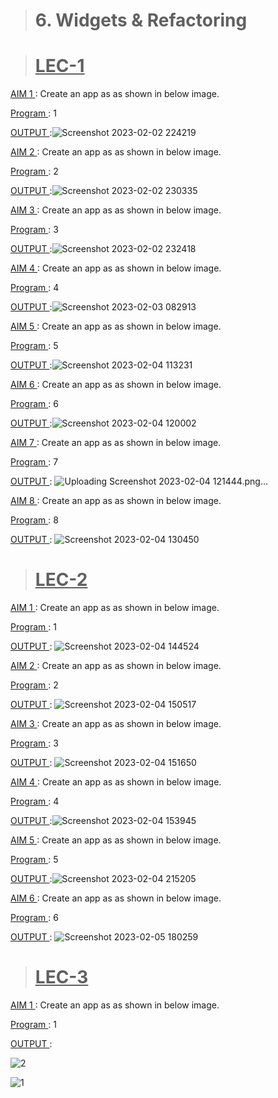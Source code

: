 ># 6. Widgets & Refactoring


># <u>LEC-1</u>

<u> AIM 1 </u> : Create an app as as shown in below image.

<u> Program </u> : 1

<u> OUTPUT </u> :![Screenshot 2023-02-02 224219](https://user-images.githubusercontent.com/114165275/216831946-6fd02477-adaf-430c-a280-d1e38d5a59db.png)


<u> AIM 2 </u> : Create an app as as shown in below image.

<u> Program </u> : 2

<u> OUTPUT </u> :![Screenshot 2023-02-02 230335](https://user-images.githubusercontent.com/114165275/216831959-115f260d-4ef8-4fe0-8ddd-69784737a9be.png)


<u> AIM 3 </u> : Create an app as as shown in below image.

<u> Program </u> : 3

<u> OUTPUT </u> :![Screenshot 2023-02-02 232418](https://user-images.githubusercontent.com/114165275/216831970-f90a3794-6939-48a2-a00e-07fa74af9b4a.png)


<u> AIM 4 </u> : Create an app as as shown in below image.

<u> Program </u> : 4

<u> OUTPUT </u> :![Screenshot 2023-02-03 082913](https://user-images.githubusercontent.com/114165275/216831984-35f288c3-5e7a-4026-bb4b-9a62f090d8b0.png)


<u> AIM 5 </u> : Create an app as as shown in below image.

<u> Program </u> : 5

<u> OUTPUT </u> :![Screenshot 2023-02-04 113231](https://user-images.githubusercontent.com/114165275/216832001-bb4b4ed3-3fe9-4d52-b1ad-0f2ee1d89f8f.png)


<u> AIM 6 </u> : Create an app as as shown in below image.

<u> Program </u> : 6

<u> OUTPUT </u> :![Screenshot 2023-02-04 120002](https://user-images.githubusercontent.com/114165275/216832016-25fe2e2d-c02c-4f2b-bfaf-6a9750665015.png)


<u> AIM 7 </u> : Create an app as as shown in below image.

<u> Program </u> : 7

<u> OUTPUT </u> : ![Uploading Screenshot 2023-02-04 121444.png…]()

<u> AIM 8 </u> : Create an app as as shown in below image.

<u> Program </u> : 8

<u> OUTPUT </u> : ![Screenshot 2023-02-04 130450](https://user-images.githubusercontent.com/114165275/216832048-e95931b8-7e5d-4556-bf5f-cea481230ccd.png)

>#  <u>LEC-2</u>

<u> AIM 1 </u> : Create an app as as shown in below image.

<u> Program </u> : 1

<u> OUTPUT </u> : ![Screenshot 2023-02-04 144524](https://user-images.githubusercontent.com/114165275/216832110-7c5e96f7-915a-4612-bcf8-f4fcea436bf7.png)

<u> AIM 2 </u> : Create an app as as shown in below image.

<u> Program </u> : 2

<u> OUTPUT </u> : ![Screenshot 2023-02-04 150517](https://user-images.githubusercontent.com/114165275/216832133-f7d1716e-12ea-4d57-ac5d-ddbbaa5ce7bb.png)

<u> AIM 3 </u> : Create an app as as shown in below image.

<u> Program </u> : 3

<u> OUTPUT </u> : ![Screenshot 2023-02-04 151650](https://user-images.githubusercontent.com/114165275/216832141-ae9ccfe2-e317-4bb5-9d31-0742c28a0300.png)

<u> AIM 4 </u> : Create an app as as shown in below image.

<u> Program </u> : 4

<u> OUTPUT </u> :![Screenshot 2023-02-04 153945](https://user-images.githubusercontent.com/114165275/216832149-d0ec3f6d-f0b4-4602-93ea-5b29bfff3e5d.png)

<u> AIM 5 </u> : Create an app as as shown in below image.

<u> Program </u> : 5 

<u> OUTPUT </u> :![Screenshot 2023-02-04 215205](https://user-images.githubusercontent.com/114165275/216832163-c55ec3a7-3e26-4661-a33f-ab819761cdf7.png)

<u> AIM 6 </u> : Create an app as as shown in below image.

<u> Program </u> : 6

<u> OUTPUT </u> : ![Screenshot 2023-02-05 180259](https://user-images.githubusercontent.com/114165275/216832171-7038c7ba-2fb6-421b-8221-18cf0c6079a9.png)

>#  <u>LEC-3</u>

<u> AIM 1 </u> : Create an app as as shown in below image.

<u> Program </u> : 1

<u> OUTPUT </u> :

![2](https://user-images.githubusercontent.com/114165275/216832189-6a1e2e15-800d-4ae4-8c46-72f0ff50a855.png)

![1](https://user-images.githubusercontent.com/114165275/216832186-1475560f-ae10-46d3-82cb-d8cbb26a7c2b.png)

